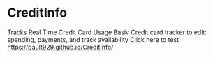 # CreditInfo
Tracks Real Time Credit Card Usage
Basiv Credit card tracker to edit: spending, payments, and track availability
Click here to test https://pault929.github.io/CreditInfo/
